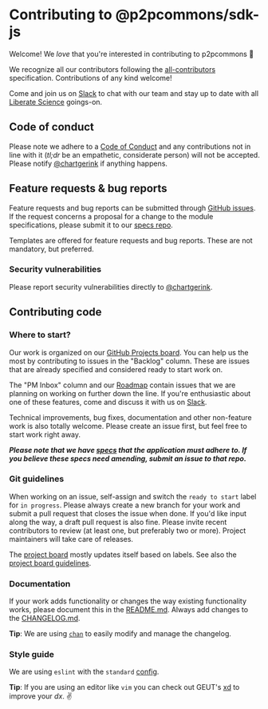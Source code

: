 # Contributing to @p2pcommons/sdk-js

Welcome! We *love* that you're interested in contributing to p2pcommons :purple_heart:

We recognize all our contributors following the [all-contributors](https://github.com/all-contributors/all-contributors) specification. Contributions of any kind welcome!

Come and join us on [Slack](https://join.slack.com/t/libscie/shared_invite/zt-9l0ig1x1-Sxjun7D6056cOUQ2Ai_Bkw) to chat with our team and stay up to date with all [Liberate Science](https://libscie.org) goings-on.

## Code of conduct

Please note we adhere to a [Code of Conduct](https://github.com/hypergraph-xyz/cli/blob/master/CODE_OF_CONDUCT.md) and any contributions not in line with it (*tl;dr* be an empathetic, considerate person) will not be accepted. Please notify [@chartgerink](mailto:chris@libscie.org) if anything happens.

## Feature requests & bug reports

Feature requests and bug reports can be submitted through [GitHub issues](https://github.com/p2pcommons/sdk-js/issues). If the request concerns a proposal for a change to the module specifications, please submit it to our [specs repo](https://github.com/p2pcommons/specs/issues).

Templates are offered for feature requests and bug reports. These are not mandatory, but preferred.

### Security vulnerabilities

Please report security vulnerabilities directly to [@chartgerink](mailto:chris@libscie.org).

## Contributing code

### Where to start?

Our work is organized on our [GitHub Projects board](https://github.com/orgs/p2pcommons/projects/1). You can help us the most by contributing to issues in the "Backlog" column. These are issues that are already specified and considered ready to start work on.

The "PM Inbox" column and our [Roadmap](https://github.com/p2pcommons/sdk-js/wiki/Roadmap) contain issues that we are planning on working on further down the line. If you're enthusiastic about one of these features, come and discuss it with us on [Slack](https://libscie.slack.com/).

Technical improvements, bug fixes, documentation and other non-feature work is also totally welcome. Please create an issue first, but feel free to start work right away.

***Please note that we have [specs](https://github.com/p2pcommons/specs/issues) that the application must adhere to. If you believe these specs need amending, submit an issue to that repo.***

### Git guidelines

When working on an issue, self-assign and switch the `ready to start` label for `in progress`. Please always create a new branch for your work and submit a pull request that closes the issue when done. If you'd like input along the way, a draft pull request is also fine. Please invite recent contributors to review (at least one, but preferably two or more). Project maintainers will take care of releases.

The [project board](https://github.com/orgs/p2pcommons/projects/1) mostly updates itself based on labels. See also the [project board guidelines](https://github.com/orgs/p2pcommons/projects).

### Documentation

If your work adds functionality or changes the way existing functionality works, please document this in the [README.md](https://github.com/p2pcommons/sdk-js/blob/master/README.md). Always add changes to the [CHANGELOG.md](https://github.com/p2pcommons/sdk-js/blob/master/CHANGELOG.md).

**Tip**: We are using [`chan`](https://github.com/geut/chan/tree/master/packages/chan) to easily modify and manage the changelog.

### Style guide

We are using `eslint` with the `standard` [config](https://github.com/standard/eslint-config-standard).

**Tip**: If you are using an editor like `vim` you can check out GEUT's [xd](https://github.com/geut/xd) to improve your _dx_. :v:
